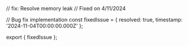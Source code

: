 // fix: Resolve memory leak
// Fixed on 4/11/2024

// Bug fix implementation
const fixedIssue = {
  resolved: true,
  timestamp: '2024-11-04T00:00:00.000Z'
};

export { fixedIssue };